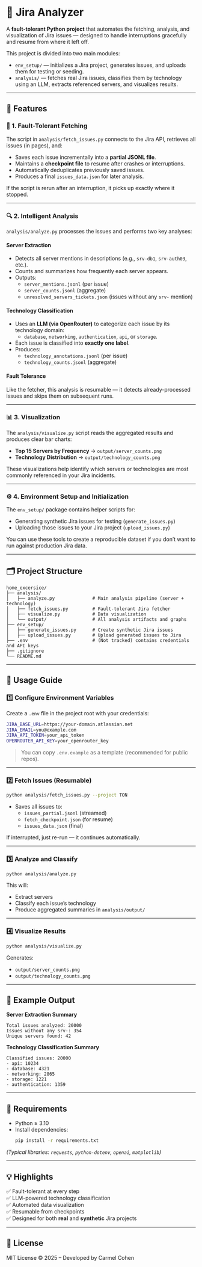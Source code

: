# 🧠 Jira Analyzer

A **fault-tolerant Python project** that automates the fetching, analysis, and visualization of Jira issues — designed to handle interruptions gracefully and resume from where it left off.

This project is divided into two main modules:
- `env_setup/` — initializes a Jira project, generates issues, and uploads them for testing or seeding.
- `analysis/` — fetches real Jira issues, classifies them by technology using an LLM, extracts referenced servers, and visualizes results.

---

## 🧩 Features

### 🧱 1. Fault-Tolerant Fetching
The script in `analysis/fetch_issues.py` connects to the Jira API, retrieves all issues (in pages), and:
- Saves each issue incrementally into a **partial JSONL file**.
- Maintains a **checkpoint file** to resume after crashes or interruptions.
- Automatically deduplicates previously saved issues.
- Produces a final `issues_data.json` for later analysis.

If the script is rerun after an interruption, it picks up exactly where it stopped.

---

### 🔍 2. Intelligent Analysis
`analysis/analyze.py` processes the issues and performs two key analyses:

#### **Server Extraction**
- Detects all server mentions in descriptions (e.g., `srv-db1`, `srv-auth03`, etc.).
- Counts and summarizes how frequently each server appears.
- Outputs:
  - `server_mentions.jsonl` (per issue)
  - `server_counts.jsonl` (aggregate)
  - `unresolved_servers_tickets.json` (issues without any `srv-` mention)

#### **Technology Classification**
- Uses an **LLM (via OpenRouter)** to categorize each issue by its technology domain:
  - `database`, `networking`, `authentication`, `api`, or `storage`.
- Each issue is classified into **exactly one label**.
- Produces:
  - `technology_annotations.jsonl` (per issue)
  - `technology_counts.jsonl` (aggregate)

#### **Fault Tolerance**
Like the fetcher, this analysis is resumable — it detects already-processed issues and skips them on subsequent runs.

---

### 📊 3. Visualization
The `analysis/visualize.py` script reads the aggregated results and produces clear bar charts:

- **Top 15 Servers by Frequency** → `output/server_counts.png`
- **Technology Distribution** → `output/technology_counts.png`

These visualizations help identify which servers or technologies are most commonly referenced in your Jira incidents.

---

### ⚙️ 4. Environment Setup and Initialization
The `env_setup/` package contains helper scripts for:
- Generating synthetic Jira issues for testing (`generate_issues.py`)
- Uploading those issues to your Jira project (`upload_issues.py`)

You can use these tools to create a reproducible dataset if you don’t want to run against production Jira data.

---

## 🗂️ Project Structure

```
home_excersice/
├── analysis/
│   ├── analyze.py              # Main analysis pipeline (server + technology)
│   ├── fetch_issues.py         # Fault-tolerant Jira fetcher
│   ├── visualize.py            # Data visualization
│   └── output/                 # All analysis artifacts and graphs
├── env_setup/
│   ├── generate_issues.py      # Create synthetic Jira issues
│   ├── upload_issues.py        # Upload generated issues to Jira
├── .env                        # (Not tracked) contains credentials and API keys
├── .gitignore
└── README.md
```

---

## 🚀 Usage Guide

### 1️⃣ Configure Environment Variables
Create a `.env` file in the project root with your credentials:

```bash
JIRA_BASE_URL=https://your-domain.atlassian.net
JIRA_EMAIL=you@example.com
JIRA_API_TOKEN=your_api_token
OPENROUTER_API_KEY=your_openrouter_key
```

> You can copy `.env.example` as a template (recommended for public repos).

---

### 2️⃣ Fetch Issues (Resumable)
```bash
python analysis/fetch_issues.py --project TON
```
- Saves all issues to:
  - `issues_partial.jsonl` (streamed)
  - `fetch_checkpoint.json` (for resume)
  - `issues_data.json` (final)

If interrupted, just re-run — it continues automatically.

---

### 3️⃣ Analyze and Classify
```bash
python analysis/analyze.py
```
This will:
- Extract servers
- Classify each issue’s technology
- Produce aggregated summaries in `analysis/output/`

---

### 4️⃣ Visualize Results
```bash
python analysis/visualize.py
```
Generates:
- `output/server_counts.png`
- `output/technology_counts.png`

---

## 🧠 Example Output

**Server Extraction Summary**
```
Total issues analyzed: 20000
Issues without any srv-: 354
Unique servers found: 42
```

**Technology Classification Summary**
```
Classified issues: 20000
- api: 10234
- database: 4321
- networking: 2865
- storage: 1221
- authentication: 1359
```

---

## 🧰 Requirements

- Python ≥ 3.10  
- Install dependencies:
  ```bash
  pip install -r requirements.txt
  ```

*(Typical libraries: `requests`, `python-dotenv`, `openai`, `matplotlib`)*

---

## 💡 Highlights
✅ Fault-tolerant at every step  
✅ LLM-powered technology classification  
✅ Automated data visualization  
✅ Resumable from checkpoints  
✅ Designed for both **real** and **synthetic** Jira projects  

---

## 🏁 License
MIT License © 2025 – Developed by Carmel Cohen
